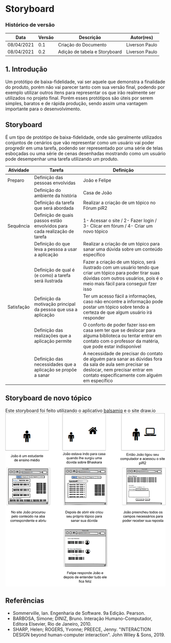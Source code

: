 # Storyboard

### Histórico de versão

| Data       | Versão | Descrição                     | Autor(res)     |
|------------|--------|-------------------------------|----------------|
| 08/04/2021 | 0.1    | Criação do Documento          | Liverson Paulo |
| 08/04/2021 | 0.2    | Adição de tabela e Storyboard | Liverson Paulo |

## 1. Introdução

Um protótipo de baixa-fidelidade, vai ser aquele que demonstra a finalidade do produto, porém não vai parecer tanto com sua versão final, podendo por exemplo utilizar outros itens para representar os que irão realmente ser utilizados no projeto final. Porém esses protótipos são úteis por serem simples, baratos e de rápida produção, sendo assim uma vantagem importante para o desenvolvimento.

## Storyboard

É um tipo de protótipo de baixa-fidelidade, onde são geralmente utilizados conjuntos de cenários que vão representar como um usuário vai poder progredir em uma tarefa, podendo ser representado por uma série de telas esboçadas ou uma série de cenas desenhadas mostrando como um usuário pode desempenhar uma tarefa utilizando um produto.

| Atividade | Tarefa | Definição |
|--|--|--|
| Preparo | Definição das pessoas envolvidas | João e Felipe |
|  | Definição do ambiente da história | Casa de João |
|  | Definição da tarefa que será abordada | Realizar a criação de um tópico no Fórum piR2 |
| Sequência | Definição de quais passos estão envolvidos para cada realização de tarefa | 1- Acessar o site / 2- Fazer login / 3- Clicar em fórum / 4- Criar um novo tópico |
|  | Definição do que leva a pessoa a usar a aplicação | Realizar a criação de um tópico para sanar uma dúvida sobre um conteúdo específico |
|  | Definição de qual é (e como) a tarefa será ilustrada| Fazer a criação de um tópico, será ilustrado com um usuário tendo que criar um tópico para poder tirar suas dúvidas com outros usuários, pois é o meio mais fácil para conseguir fzer isso |
| Satisfação | Definição da motivação principal da pessoa que usa a aplicação | Ter um acesso fácil a informações, caso não encontre a informação pode postar um tópico sobre tendo a certeza de que algum usuário irá responder |
|  | Definição das realizações que a aplicação permite | O conforto de poder fazer isso em casa sem ter que se deslocar para alguma biblioteca ou tentar entrar em contato com o professor da matéria, que pode estar indisponível |
| | Definição das necessidades que a aplicação se propõe a sanar | A necessidade de precisar do contato de alguém para sanar as dúvidas fora da sala de aula sem precisar se deslocar, nem precisar entrar em contato especificamente com alguém em específico |

## Storyboard de novo tópico

Este storyboard foi feito utilizando o aplicativo [balsamiq](https://balsamiq.com/wireframes) e o site draw.io
![](../../assets/storyboards/new_topic_storyboard.png)

## Referências
  
- Sommerville, Ian. Engenharia de Software. 9a Edição. Pearson.
- BARBOSA, Simone; DINIZ, Bruno. Interação Humano-Computador, Editora Elsevier, Rio de Janeiro, 2010.
- SHARP, Helen; ROGERS, Yvonne; PREECE, Jenny. "INTERACTION DESIGN beyond human-computer interaction". John Wiley & Sons, 2019.

